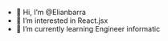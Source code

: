 - 👋 Hi, I’m @Elianbarra
- 👀 I’m interested in React.jsx
- 🌱 I’m currently learning Engineer informatic
